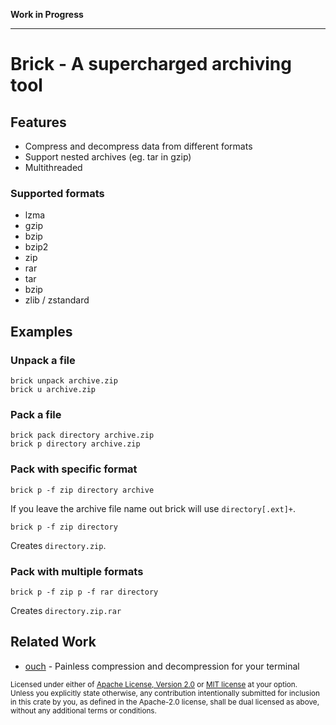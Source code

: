 **Work in Progress**

<hr>

# Brick - A supercharged archiving tool

## Features

- Compress and decompress data from different formats
- Support nested archives (eg. tar in gzip)
- Multithreaded

### Supported formats

- lzma
- gzip
- bzip
- bzip2
- zip
- rar
- tar
- bzip
- zlib / zstandard


## Examples

### Unpack a file

```
brick unpack archive.zip
brick u archive.zip
```

### Pack a file

```
brick pack directory archive.zip
brick p directory archive.zip
```

### Pack with specific format

```
brick p -f zip directory archive
```

If you leave the archive file name out brick will use `directory[.ext]+`.

```
brick p -f zip directory
```

Creates `directory.zip`.

### Pack with multiple formats

```
brick p -f zip p -f rar directory
```

Creates `directory.zip.rar`

## Related Work

- [ouch](https://github.com/ouch-org/ouch) - Painless compression and decompression for your terminal

<sup>
Licensed under either of <a href="LICENSE-APACHE">Apache License, Version
2.0</a> or <a href="LICENSE-MIT">MIT license</a> at your option.
</sup>

<br>

<sub>
Unless you explicitly state otherwise, any contribution intentionally submitted
for inclusion in this crate by you, as defined in the Apache-2.0 license, shall
be dual licensed as above, without any additional terms or conditions.
</sub>